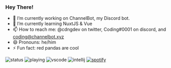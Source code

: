 ### Hey There!
- 🔭 I’m currently working on ChannelBot, my Discord bot.
- 🌱 I’m currently learning NuxtJS & Vue
- 📫 How to reach me: @cdngdev on twitter, Coding#0001 on discord, and coding@channelbot.xyz
- 😄 Pronouns: he/him
- ⚡ Fun fact: red pandas are cool


![status](https://nocache.advaith.workers.dev?url=https://img.shields.io/endpoint?url=https://dev.discordprofiles.me/api/badge/status/276544649148235776?simple=true)
![playing](https://nocache.advaith.workers.dev?url=https://img.shields.io/endpoint?url=https://dev.discordprofiles.me/api/badge/playing/276544649148235776)
![vscode](https://nocache.advaith.workers.dev?url=https://img.shields.io/endpoint?url=https://dev.discordprofiles.me/api/badge/vscode/276544649148235776)
![intellij](https://nocache.advaith.workers.dev?url=https://img.shields.io/endpoint?url=https://dev.discordprofiles.me/api/badge/intellij/276544649148235776)
[![spotify](https://nocache.advaith.workers.dev?url=https://img.shields.io/endpoint?url=https://dev.discordprofiles.me/api/badge/spotify/276544649148235776)](https://dev.discordprofiles.me/openspotify/276544649148235776)
